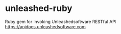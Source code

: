 # unleashed-ruby
Ruby gem for invoking Unleashedsoftware RESTful API https://apidocs.unleashedsoftware.com
